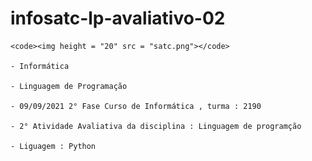 # infosatc-lp-avaliativo-02
    <code><img height = "20" src = "satc.png"></code>

    - Informática

    - Linguagem de Programação

    - 09/09/2021 2° Fase Curso de Informática , turma : 2190
    
    - 2° Atividade Avaliativa da disciplina : Linguagem de programção

    - Liguagem : Python
